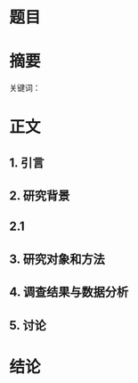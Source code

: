 # 题目

# 摘要

关键词：

# 正文 

## 1. 引言  

## 2. 研究背景

## 2.1 


## 3. 研究对象和方法


## 4. 调查结果与数据分析


## 5. 讨论

# 结论

